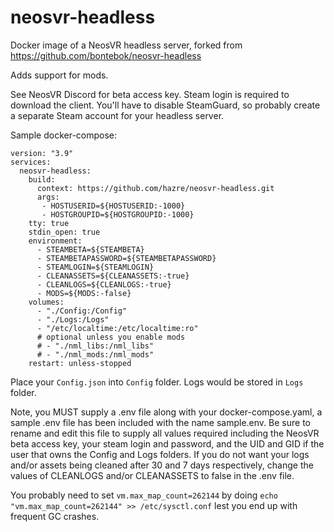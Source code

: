 # neosvr-headless
Docker image of a NeosVR headless server, forked from https://github.com/bontebok/neosvr-headless

Adds support for mods.

See NeosVR Discord for beta access key. Steam login is required to download the client. You'll have to disable SteamGuard, so probably create a separate Steam account for your headless server.

Sample docker-compose:
```
version: "3.9"
services:
  neosvr-headless:
    build:
      context: https://github.com/hazre/neosvr-headless.git
      args:
       - HOSTUSERID=${HOSTUSERID:-1000}
       - HOSTGROUPID=${HOSTGROUPID:-1000}
    tty: true
    stdin_open: true
    environment:
      - STEAMBETA=${STEAMBETA}
      - STEAMBETAPASSWORD=${STEAMBETAPASSWORD}
      - STEAMLOGIN=${STEAMLOGIN}
      - CLEANASSETS=${CLEANASSETS:-true}
      - CLEANLOGS=${CLEANLOGS:-true}
      - MODS=${MODS:-false}
    volumes:
      - "./Config:/Config"
      - "./Logs:/Logs"
      - "/etc/localtime:/etc/localtime:ro"
      # optional unless you enable mods
      # - "./nml_libs:/nml_libs"
      # - "./nml_mods:/nml_mods"
    restart: unless-stopped
```

Place your `Config.json` into `Config` folder. Logs would be stored in `Logs` folder.

Note, you MUST supply a .env file along with your docker-compose.yaml, a sample .env file has been included with the name sample.env. Be sure to rename and edit this file to supply all values required including the NeosVR beta access key, your steam login and password, and the UID and GID if the user that owns the Config and Logs folders. If you do not want your logs and/or assets being cleaned after 30 and 7 days respectively, change the values of CLEANLOGS and/or CLEANASSETS to false in the .env file.

You probably need to set `vm.max_map_count=262144` by doing `echo "vm.max_map_count=262144" >> /etc/sysctl.conf` lest you end up with frequent GC crashes.
